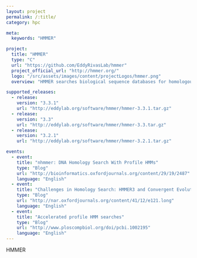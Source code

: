 ```yaml
---
layout: project
permalink: /:title/
category: hpc

meta:
  keywords: "HMMER"

project:
  title: "HMMER"
  type: "C"
  url: "https://github.com/EddyRivasLab/hmmer"
  project_official_url: "http://hmmer.org/"
  logo: "/src/assets/images/content/projectLogos/hmmer.png"
  overview: "HMMER searches biological sequence databases for homologous sequences, using either single sequences or multiple sequence alignments as queries. HMMER implements a technology called 'profile hidden Markov models' (profile HMMs). HMMER is used by many protein family domain databases and large-scale annotation pipelines, including Pfam and other members of the InterPro Consortium."

supported_releases:
  - release:
    version: "3.3.1"
    url: "http://eddylab.org/software/hmmer/hmmer-3.3.1.tar.gz"
  - release:
    version: "3.3"
    url: "http://eddylab.org/software/hmmer/hmmer-3.3.tar.gz"
  - release:
    version: "3.2.1"
    url: "http://eddylab.org/software/hmmer/hmmer-3.2.1.tar.gz"

events:
  - event:
    title: "nhmmer: DNA Homology Search With Profile HMMs"
    type: "Blog"
    url: "http://bioinformatics.oxfordjournals.org/content/29/19/2487"
    language: "English"
  - event:
    title: "Challenges in Homology Search: HMMER3 and Convergent Evolution of Coiled-Coil Regions"
    type: "Blog"
    url: "http://nar.oxfordjournals.org/content/41/12/e121.long"
    language: "English"
  - event:
    title: "Accelerated profile HMM searches"
    type: "Blog"
    url: "http://www.ploscompbiol.org/doi/pcbi.1002195"
    language: "English"
---
```


<p>HMMER</p>
